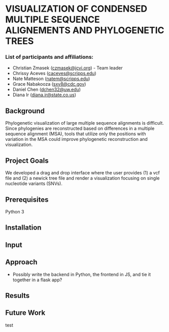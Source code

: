 # VISUALIZATION OF CONDENSED MULTIPLE SEQUENCE ALIGNEMENTS AND PHYLOGENETIC TREES

### List of participants and affiliations:
- Christian Zmasek (czmasek@jcvi.org) - Team leader
- Chrissy Aceves (caceves@scripps.edu) 
- Nate Matteson (natem@scripps.edu)
- Grace Nabakooza (sxv8@cdc.gov)
- Daniel Chen (dchen32@uw.edu)
- Diana Ir (diana.ir@state.co.us) 


## Background 
Phylogenetic visualization of large multiple sequence alignments is difficult. Since phylogenies are reconstructed based on differences in a multiple sequence alignment (MSA), tools that utilize only the positions with variation in the MSA could improve phylogenetic reconstruction and visualization.

## Project Goals
 We developed a drag and drop interface where the user provides (1) a vcf file and (2) a newick tree file and render a visualization focusing on single nucleotide variants (SNVs). 
 

## Prerequisites
Python 3

## Installation

## Input

## Approach
- Possibly write the backend in Python, the frontend in JS, and tie it together in a flask app?


## Results

## Future Work
test
